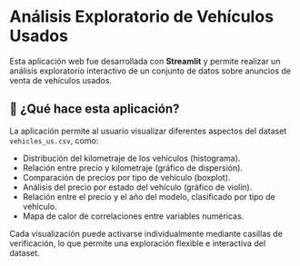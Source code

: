 # Análisis Exploratorio de Vehículos Usados

Esta aplicación web fue desarrollada con **Streamlit** y permite realizar un análisis exploratorio interactivo de un conjunto de datos sobre anuncios de venta de vehículos usados.

## 🚗 ¿Qué hace esta aplicación?

La aplicación permite al usuario visualizar diferentes aspectos del dataset `vehicles_us.csv`, como:

- Distribución del kilometraje de los vehículos (histograma).
- Relación entre precio y kilometraje (gráfico de dispersión).
- Comparación de precios por tipo de vehículo (boxplot).
- Análisis del precio por estado del vehículo (gráfico de violín).
- Relación entre el precio y el año del modelo, clasificado por tipo de vehículo.
- Mapa de calor de correlaciones entre variables numéricas.

Cada visualización puede activarse individualmente mediante casillas de verificación, lo que permite una exploración flexible e interactiva del dataset.